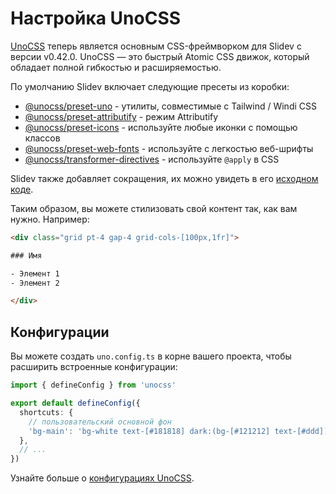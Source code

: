 # Настройка UnoCSS

<Environment type="node" />

[UnoCSS](https://unocss.dev) теперь является основным CSS-фреймворком для Slidev с версии v0.42.0. UnoCSS — это быстрый Atomic CSS движок, который обладает полной гибкостью и расширяемостью.

По умолчанию Slidev включает следующие пресеты из коробки:

- [@unocss/preset-uno](https://unocss.dev/presets/uno) - утилиты, совместимые с Tailwind / Windi CSS
- [@unocss/preset-attributify](https://unocss.dev/presets/attributify) - режим Attributify
- [@unocss/preset-icons](https://unocss.dev/presets/icons) - используйте любые иконки с помощью классов
- [@unocss/preset-web-fonts](https://unocss.dev/presets/web-fonts) - используйте с легкостью веб-шрифты 
- [@unocss/transformer-directives](https://unocss.dev/transformers/directives) - используйте `@apply` в CSS

Slidev также добавляет сокращения, их можно увидеть в его [исходном коде](https://github.com/slidevjs/slidev/blob/main/packages/client/uno.config.ts).

Таким образом, вы можете стилизовать свой контент так, как вам нужно. Например:

```html
<div class="grid pt-4 gap-4 grid-cols-[100px,1fr]">

### Имя

- Элемент 1
- Элемент 2

</div>
```

## Конфигурации

Вы можете создать `uno.config.ts` в корне вашего проекта, чтобы расширить встроенные конфигурации:

```ts
import { defineConfig } from 'unocss'

export default defineConfig({
  shortcuts: {
    // пользовательский основной фон
    'bg-main': 'bg-white text-[#181818] dark:(bg-[#121212] text-[#ddd])',
  },
  // ...
})
```

Узнайте больше о [конфигурациях UnoCSS](https://unocss.dev/guide/config-file).
